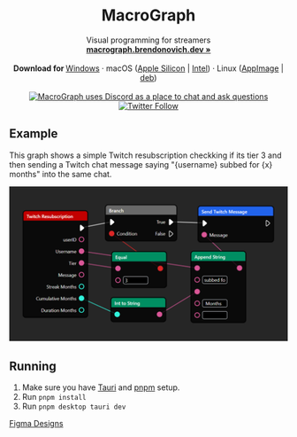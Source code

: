<p align="center">
   <h1 align="center">MacroGraph</h1>
   <p align="center"> 
      Visual programming for streamers     
      <br />
      <a href="https://macrograph.brendonovich.dev"><strong>macrograph.brendonovich.dev »</strong></a>
      <br />
      <br />
      <b>Download for </b>
      <a href="https://macrograph.brendonovich.dev/api/desktop/download/latest/windows-x86_64">Windows</a> ·
      macOS (<a href="https://macrograph.brendonovich.dev/api/desktop/download/latest/darwin-aarch64">Apple Silicon</a> | <a href="https://macrograph.brendonovich.dev/api/desktop/download/latest/darwin-x86_64">Intel</a>) ·
      Linux (<a href="https://macrograph.brendonovich.dev/api/desktop/download/latest/linux-x86_64-AppImage">AppImage</a> | <a href="https://macrograph.brendonovich.dev/api/desktop/download/latest/linux-x86_64-deb">deb</a>)
      <br />
      <br/>
      <a href="https://discord.gg/FEyYaC8v53">
      <img alt="MacroGraph uses Discord as a place to chat and ask questions" src="https://img.shields.io/discord/1101415635449286729?color=blue&style=flat-square&logo=discord">
      </a>
      <a href="https://twitter.com/macrographio">
      <img alt="Twitter Follow" src="https://img.shields.io/badge/Twitter-black?logo=x&logoColor=white">
      </a>
   </p>
</p>

## Example

This graph shows a simple Twitch resubscription checkking if its tier 3 and then sending a Twitch chat message saying "{username} subbed for {x} months" into the same chat.

 <img src=".github\assets\readme.png" width="700" alt="Profile Readme Generator" />

## Running

1. Make sure you have [Tauri](https://tauri.app/v1/guides/getting-started/prerequisites) and [pnpm](https://pnpm.io/) setup.
2. Run `pnpm install`
3. Run `pnpm desktop tauri dev`

[Figma Designs](https://www.figma.com/file/VO7zmohUtZSqC1eIyGUuN3/MacroGraph-Designs?node-id=0%3A1&t=FfCvKUpKsLp5b0ST-1)
